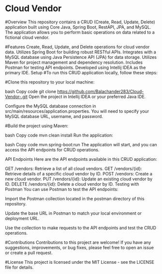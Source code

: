 # Cloud Vendor

#Overview
This repository contains a CRUD (Create, Read, Update, Delete) application built using Core Java, Spring Boot, RestAPI, JPA, and MySQL. The application allows you to perform basic operations on data related to a fictional cloud vendor.

#Features
Create, Read, Update, and Delete operations for cloud vendor data.
Utilizes Spring Boot for building robust RESTful APIs.
Integrates with a MySQL database using Java Persistence API (JPA) for data storage.
Utilizes Maven for project management and dependency resolution.
Includes Postman for testing API endpoints.
Developed using Intellij IDEA as the primary IDE.
Setup
#To run this CRUD application locally, follow these steps:

#Clone this repository to your local machine:

bash
Copy code
git clone https://github.com/Balachander283/Cloud-Vendor-.git
Open the project in Intellij IDEA or your preferred Java IDE.

Configure the MySQL database connection in src/main/resources/application.properties. You will need to specify your MySQL database URL, username, and password.

#Build the project using Maven:

bash
Copy code
mvn clean install
Run the application:

bash
Copy code
mvn spring-boot:run
The application will start, and you can access the API endpoints for CRUD operations.

API Endpoints
Here are the API endpoints available in this CRUD application:

GET /vendors: Retrieve a list of all cloud vendors.
GET /vendors/{id}: Retrieve details of a specific cloud vendor by ID.
POST /vendors: Create a new cloud vendor.
PUT /vendors/{id}: Update an existing cloud vendor by ID.
DELETE /vendors/{id}: Delete a cloud vendor by ID.
Testing with Postman
You can use Postman to test the API endpoints:

Import the Postman collection located in the postman directory of this repository.

Update the base URL in Postman to match your local environment or deployment URL.

Use the collection to make requests to the API endpoints and test the CRUD operations.

#Contributions
Contributions to this project are welcome! If you have any suggestions, improvements, or bug fixes, please feel free to open an issue or create a pull request.

#License
This project is licensed under the MIT License - see the LICENSE file for details.
